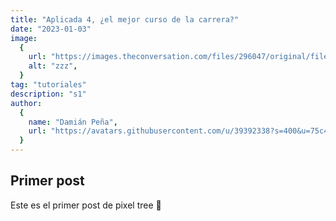 ```yaml
---
title: "Aplicada 4, ¿el mejor curso de la carrera?"
date: "2023-01-03"
image:
  {
    url: "https://images.theconversation.com/files/296047/original/file-20191008-128695-950w7b.jpg?ixlib=rb-1.1.0&rect=0%2C0%2C6699%2C4476&q=20&auto=format&w=320&fit=clip&dpr=2&usm=12&cs=strip",
    alt: "zzz",
  }
tag: "tutoriales"
description: "s1"
author:
  {
    name: "Damián Peña",
    url: "https://avatars.githubusercontent.com/u/39392338?s=400&u=75c45e7802c7f32b6faf7501343163381bd7fed6&v=4",
  }
---
```


## Primer post

Este es el primer post de pixel tree 🖖
